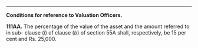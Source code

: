 ****

**Conditions for reference to Valuation Officers.**

**111AA.** The percentage of the value of the asset and the amount referred to in sub- clause (_i_) of clause (_b_) of section 55A shall, respectively, be 15 per cent and Rs. 25,000.